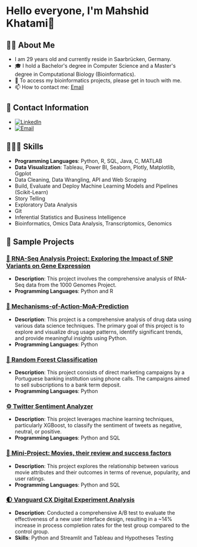 # Hello everyone, I'm Mahshid Khatami👋


## 👩‍💻 About Me 
- I am 29 years old and currently reside in Saarbrücken, Germany.
- 🎓 I hold a Bachelor's degree in Computer Science and a Master's degree in Computational Biology (Bioinformatics).
- 🧬 To access my bioinformatics projects, please get in touch with me.
- 📫 How to contact me: [Email](khatami.mahshid@gmail.com)





## 📱 Contact Information
- [![LinkedIn](https://img.shields.io/badge/LinkedIn-Connect-blue)](https://www.linkedin.com/in/mahshidkhatami-data-analyst)
- [![Email](https://img.shields.io/badge/Email-Connect-blue)](mailto:khatami.mahshid@gmail.com)



## 👩🏻‍💼 Skills
- **Programming Languages**: Python, R, SQL, Java, C, MATLAB
- **Data Visualization**: Tableau, Power BI, Seaborn, Plotly, Matplotlib, Ggplot 
- Data Cleaning, Data Wrangling, API and Web Scraping
- Build, Evaluate and Deploy Machine Learning Models and Pipelines (Scikit-Learn)
- Story Telling
- Exploratory Data Analysis
- Git
- Inferential Statistics and Business Intelligence
- Bioinformatics, Omics Data Analysis, Transcriptomics, Genomics


## 📝 Sample Projects
### [🧬 RNA-Seq Analysis Project: Exploring the Impact of SNP Variants on Gene Expression](https://github.com/mahshid1373/RNA-Seq)
- **Description**: This project involves the comprehensive analysis of RNA-Seq data from the 1000 Genomes Project.
- **Programming Languages**: Python and R

### [🧬 Mechanisms-of-Action-MoA-Prediction](https://github.com/mahshid1373/Mechanisms-of-Action-MoA-Prediction)
- **Description**: This project is a comprehensive analysis of drug data using various data science techniques. The primary goal of this project is to explore and visualize drug usage patterns, identify significant trends, and provide meaningful insights using Python.
- **Programming Languages**: Python 

### [🏦 Random Forest Classification](https://github.com/mahshid1373/Random_Forest_Classification)
- **Description**: This project consists of direct marketing campaigns by a Portuguese banking institution using phone calls. The campaigns aimed to sell subscriptions to a bank term deposit.
- **Programming Languages**: Python

### [⚙️ Twitter Sentiment Analyzer](https://github.com/mahshid1373/Sentimental_Analysis)
- **Description**: This project leverages machine learning techniques, particularly XGBoost, to classify the sentiment of tweets as negative, neutral, or positive. 
- **Programming Languages**: Python and SQL
  
### [🎥 Mini-Project: Movies, their review and success factors](https://github.com/mahshid1373/mp_movies_sql)
- **Description**: This project explores the relationship between various movie attributes and their outcomes in terms of revenue, popularity, and user ratings.
- **Programming Languages**: Python and SQL

### [🌓 Vanguard CX Digital Experiment Analysis](https://github.com/mahshid1373/vanguard-ab-test)
- **Description**: Conducted a comprehensive A/B test to evaluate the effectiveness of a new user interface design, resulting in a ~14% increase in process completion rates for the test group compared to the control group.
- **Skills**: Python and Streamlit and Tableau and Hypotheses Testing 
